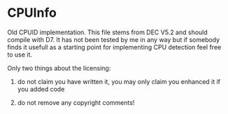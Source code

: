 # CPUInfo
Old CPUID implementation.
This file stems from DEC V5.2 and should compile with D7.
It has not been tested by me in any way but if somebody finds
it usefull as a starting point for implementing CPU detection
feel free to use it.

Only two things about the licensing:
1. do not claim you have written it, you may only claim you enhanced 
   it if you added code

2. do not remove any copyright comments!